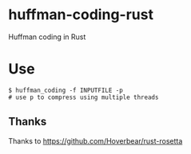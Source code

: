 # huffman-coding-rust
Huffman coding in Rust

# Use
```
$ huffman_coding -f INPUTFILE -p
# use p to compress using multiple threads
```

## Thanks
Thanks to https://github.com/Hoverbear/rust-rosetta
